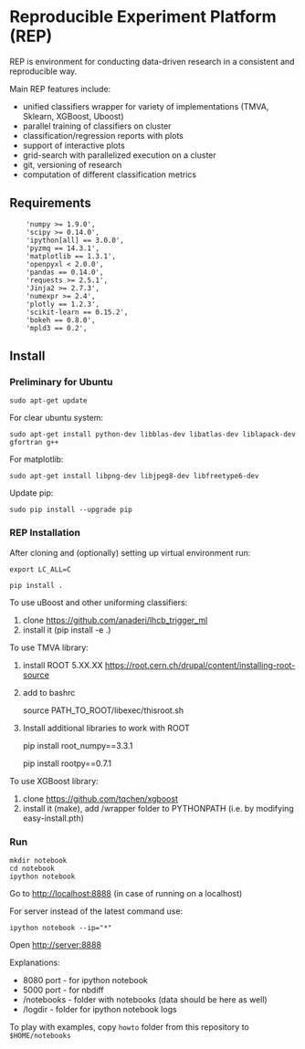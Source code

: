 # Reproducible Experiment Platform (REP)

REP is environment for conducting data-driven research in a consistent and reproducible way.

Main REP features include:

  * unified classifiers wrapper for variety of implementations (TMVA, Sklearn, XGBoost, Uboost)
  * parallel training of classifiers on cluster 
  * classification/regression reports with plots
  * support of interactive plots
  * grid-search with parallelized execution on a cluster
  * git, versioning of research
  * computation of different classification metrics 


## Requirements

        'numpy >= 1.9.0',
        'scipy >= 0.14.0',
        'ipython[all] == 3.0.0',
        'pyzmq == 14.3.1',
        'matplotlib == 1.3.1',
        'openpyxl < 2.0.0',
        'pandas == 0.14.0',
        'requests >= 2.5.1',
        'Jinja2 >= 2.7.3',
        'numexpr >= 2.4',
        'plotly == 1.2.3',
        'scikit-learn == 0.15.2',
        'bokeh == 0.8.0',
        'mpld3 == 0.2',

## Install

### Preliminary for Ubuntu

    sudo apt-get update

For clear ubuntu system:

    sudo apt-get install python-dev libblas-dev libatlas-dev liblapack-dev gfortran g++

For matplotlib:

    sudo apt-get install libpng-dev libjpeg8-dev libfreetype6-dev

Update pip:

    sudo pip install --upgrade pip


### REP Installation

After cloning and (optionally) setting up virtual environment run:

    export LC_ALL=C

    pip install .


To use uBoost and other uniforming classifiers:

1. clone https://github.com/anaderi/lhcb_trigger_ml
2. install it (pip install -e .)


To use TMVA library:

1. install ROOT 5.XX.XX https://root.cern.ch/drupal/content/installing-root-source
2. add to bashrc

   source PATH_TO_ROOT/libexec/thisroot.sh

3. Install additional libraries to work with ROOT

    pip install root_numpy==3.3.1

    pip install rootpy==0.7.1



To use XGBoost library:

1. clone https://github.com/tqchen/xgboost
2. install it (make), add /wrapper folder to PYTHONPATH (i.e. by modifying easy-install.pth)


### Run

    mkdir notebook
    cd notebook
    ipython notebook

Go to [http://localhost:8888](http://localhost:8888) (in case of running on a localhost)

For server instead of the latest command use:

    ipython notebook --ip="*"

Open [http://server:8888](http://server:8888)


Explanations:

* 8080 port - for ipython notebook
* 5000 port - for nbdiff
* /notebooks - folder with notebooks (data should be here as well)
* /logdir - folder for ipython notebook logs

To play with examples, copy `howto` folder from this repository to `$HOME/notebooks`   